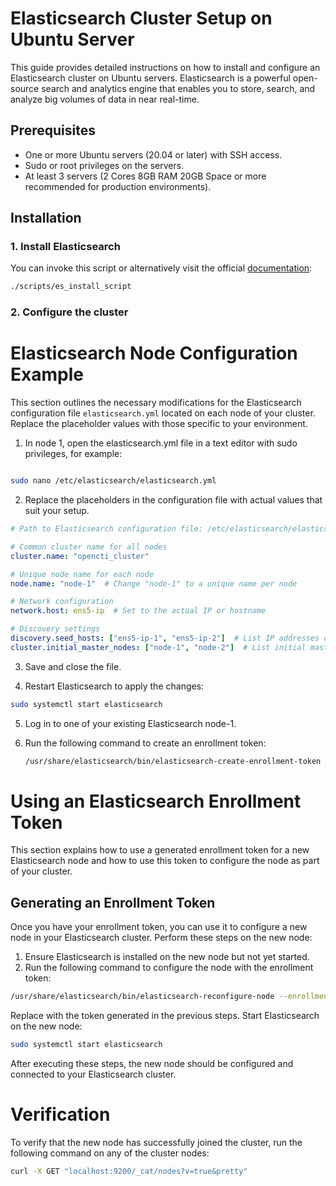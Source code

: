 # Elasticsearch Cluster Setup on Ubuntu Server

This guide provides detailed instructions on how to install and configure an Elasticsearch cluster on Ubuntu servers. Elasticsearch is a powerful open-source search and analytics engine that enables you to store, search, and analyze big volumes of data in near real-time.

## Prerequisites

- One or more Ubuntu servers (20.04 or later) with SSH access.
- Sudo or root privileges on the servers.
- At least 3 servers (2 Cores 8GB RAM 20GB Space or more recommended for production environments).


## Installation

### 1. Install Elasticsearch

You can invoke this script or alternatively visit the official [documentation](https://www.elastic.co/guide/en/elasticsearch/reference/current/deb.html):

```bash
./scripts/es_install_script

```

### 2. Configure the cluster

# Elasticsearch Node Configuration Example

This section outlines the necessary modifications for the Elasticsearch configuration file `elasticsearch.yml` located on each node of your cluster. Replace the placeholder values with those specific to your environment.


1. In node 1, open the elasticsearch.yml file in a text editor with sudo privileges, for example:
```bash

sudo nano /etc/elasticsearch/elasticsearch.yml
```
2. Replace the placeholders in the configuration file with actual values that suit your setup.

```yaml
# Path to Elasticsearch configuration file: /etc/elasticsearch/elasticsearch.yml

# Common cluster name for all nodes
cluster.name: "opencti_cluster"

# Unique node name for each node
node.name: "node-1"  # Change "node-1" to a unique name per node

# Network configuration
network.host: ens5-ip  # Set to the actual IP or hostname

# Discovery settings
discovery.seed_hosts: ["ens5-ip-1", "ens5-ip-2"]  # List IP addresses of master and data nodes
cluster.initial_master_nodes: ["node-1", "node-2"]  # List initial master nodes
```
3. Save and close the file.

4. Restart Elasticsearch to apply the changes:

```bash
sudo systemctl start elasticsearch
```

5. Log in to one of your existing Elasticsearch node-1.
6. Run the following command to create an enrollment token:

   ```bash
   /usr/share/elasticsearch/bin/elasticsearch-create-enrollment-token -s node
   ```

# Using an Elasticsearch Enrollment Token

This section explains how to use a generated enrollment token for a new Elasticsearch node and how to use this token to configure the node as part of your cluster.

## Generating an Enrollment Token

Once you have your enrollment token, you can use it to configure a new node in your Elasticsearch cluster. Perform these steps on the new node:

1. Ensure Elasticsearch is installed on the new node but not yet started.
2. Run the following command to configure the node with the enrollment token:

```bash
/usr/share/elasticsearch/bin/elasticsearch-reconfigure-node --enrollment-token <enrollment-token>

```
Replace <enrollment-token> with the token generated in the previous steps.
Start Elasticsearch on the new node:
```bash
sudo systemctl start elasticsearch
```

After executing these steps, the new node should be configured and connected to your Elasticsearch cluster.

# Verification
To verify that the new node has successfully joined the cluster, run the following command on any of the cluster nodes:

```bash
curl -X GET "localhost:9200/_cat/nodes?v=true&pretty"
```

